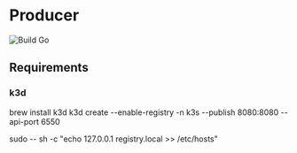 # Producer
![Build Go](https://github.com/Polygens/producer/workflows/Build%20Go/badge.svg)


## Requirements

### k3d

brew install k3d
k3d create --enable-registry -n k3s --publish 8080:8080 --api-port 6550

sudo -- sh -c "echo 127.0.0.1 registry.local >> /etc/hosts"

